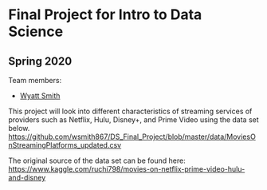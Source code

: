 # Final Project for Intro to Data Science

## Spring 2020

Team members: 

- [Wyatt Smith](mailto:wsmith4725@floridapoly.edu)

This project will look into different characteristics of streaming services
of providers such as Netflix, Hulu, Disney+, and Prime Video using the data set below.
<https://github.com/wsmith867/DS_Final_Project/blob/master/data/MoviesOnStreamingPlatforms_updated.csv>

The original source of the data set can be found here:
<https://www.kaggle.com/ruchi798/movies-on-netflix-prime-video-hulu-and-disney>